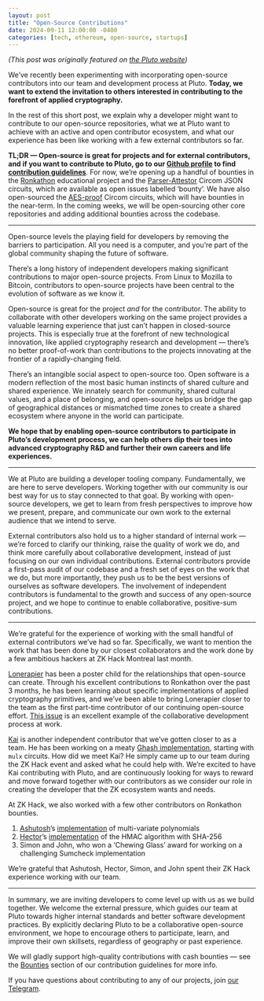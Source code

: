 ```yaml
---
layout: post
title: "Open-Source Contributions"
date: 2024-09-11 12:00:00 -0400
categories: [tech, ethereum, open-source, startups]
---
```


*(This post was originally featured on [the Pluto website](https://pluto.xyz/blog/open-source-contributions))*

We’ve recently been experimenting with incorporating open-source contributors into our team and development process at Pluto. **Today, we want to extend the invitation to others interested in contributing to the forefront of applied cryptography.** 

In the rest of this short post, we explain why a developer might want to contribute to our open-source repositories, what we at Pluto want to achieve with an active and open contributor ecosystem, and what our experience has been like working with a few external contributors so far. 

**TL;DR — Open-source is great for projects and for external contributors, and if you want to contribute to Pluto, go to our [Github profile](https://github.com/pluto?view_as=public) to find [contribution guidelines](https://github.com/pluto/.github/blob/main/profile/CONTRIBUTING.md)**. For now, we’re opening up a handful of bounties in the [Ronkathon](https://github.com/pluto/ronkathon) educational project and the [Parser-Attestor](https://github.com/pluto/parser-attestor) Circom JSON circuits, which are available as open issues labelled ‘bounty’. We have also open-sourced the [AES-proof](https://github.com/pluto/aes-proof) Circom circuits, which will have bounties in the near-term. In the coming weeks, we will be open-sourcing other core repositories and adding additional bounties across the codebase.

---

Open-source levels the playing field for developers by removing the barriers to participation. All you need is a computer, and you’re part of the global community shaping the future of software.

There’s a long history of independent developers making significant contributions to major open-source projects. From Linux to Mozilla to Bitcoin, contributors to open-source projects have been central to the evolution of software as we know it.  

Open-source is great for the project *and* for the contributor. The ability to collaborate with other developers working on the same project provides a valuable learning experience that just can’t happen in closed-source projects. This is especially true at the forefront of new technological innovation, like applied cryptography research and development — there’s no better proof-of-work than contributions to the projects innovating at the frontier of a rapidly-changing field.

There’s an intangible social aspect to open-source too. Open software is a modern reflection of the most basic human instincts of shared culture and shared experience. We innately search for community, shared cultural values, and a place of belonging, and open-source helps us bridge the gap of geographical distances or mismatched time zones to create a shared ecosystem where anyone in the world can participate. 

**We hope that by enabling open-source contributors to participate in Pluto’s development process, we can help others dip their toes into advanced cryptography R&D and further their own careers and life experiences.** 

---

We at Pluto are building a developer tooling company. Fundamentally, we are here to serve developers. Working together with our community is our best way for us to stay connected to that goal. By working with open-source developers, we get to learn from fresh perspectives to improve how we present, prepare, and communicate our own work to the external audience that we intend to serve. 

External contributors also hold us to a higher standard of internal work — we’re forced to clarify our thinking, raise the quality of work we do, and think more carefully about collaborative development, instead of just focusing on our own individual contributions. External contributors provide a first-pass audit of our codebase and a fresh set of eyes on the work that we do, but more importantly, they push us to be the best versions of ourselves as software developers.  The involvement of independent contributors is fundamental to the growth and success of any open-source project, and we hope to continue to enable collaborative, positive-sum contributions.

---

We’re grateful for the experience of working with the small handful of external contributors we’ve had so far. Specifically, we want to mention the work that has been done by our closest collaborators and the work done by a few ambitious hackers at ZK Hack Montreal last month.

[Lonerapier](https://github.com/lonerapier) has been a poster child for the relationships that open-source can create. Through his excellent contributions to Ronkathon over the past 3 months, he has been learning about specific implementations of applied cryptography primitives, and we’ve been able to bring Lonerapier closer to the team as the first part-time contributor of our continuing open-source effort. [This issue](https://github.com/pluto/ronkathon/pull/90) is an excellent example of the collaborative development process at work.

[Kai](https://github.com/kaigeffen) is another independent contributor that we’ve gotten closer to as a team. He has been working on a meaty [Ghash implementation](https://github.com/pluto/ronkathon/issues/141), starting with `mulx` circuits. How did we meet Kai? He simply came up to our team during the ZK Hack event and asked what he could help with. We’re excited to have Kai contributing with Pluto, and are continuously looking for ways to reward and move forward together with our contributors as we consider our role in creating the developer that the ZK ecosystem wants and needs.

At ZK Hack, we also worked with a few other contributors on Ronkathon bounties.

1. [Ashutosh](https://x.com/goforashutosh/status/1731634432904462350)’s [implementation](https://devfolio.co/projects/sumcheck-for-ronkathon-ca78) of multi-variate polynomials
2. [Hector](https://hecmas.github.io/)’s [implementation](https://devfolio.co/projects/hmacsha-in-ronkathon-1f17) of the HMAC algorithm with SHA-256
3. Simon and John, who won a ‘Chewing Glass’ award for working on a challenging Sumcheck implementation

We’re grateful that Ashutosh, Hector, Simon, and John spent their ZK Hack experience working with our team.

---

In summary, we are inviting developers to come level up with us as we build together. We welcome the external pressure, which guides our team at Pluto towards higher internal standards and better software development practices. By explicitly declaring Pluto to be a collaborative open-source environment, we hope to encourage others to participate, learn, and improve their own skillsets, regardless of geography or past experience. 

We will gladly support high-quality contributions with cash bounties — see the [Bounties](https://github.com/pluto/.github/blob/main/profile/CONTRIBUTING.md#bounties) section of our contribution guidelines for more info.

If you have questions about contributing to any of our projects, join [our Telegram](https://t.me/pluto_xyz/166).